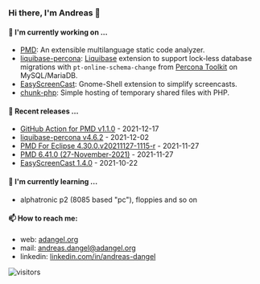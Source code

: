 ### Hi there, I'm Andreas 👋

#### 🔭 I'm currently working on ...

*   [PMD](https://github.com/pmd/pmd): An extensible multilanguage static code analyzer.
*   [liquibase-percona](https://github.com/liquibase/liquibase-percona): [Liquibase](https://github.com/liquibase/liquibase) extension to support lock-less database migrations with `pt-online-schema-change` from [Percona Toolkit](https://www.percona.com/doc/percona-toolkit/LATEST/index.html) on MySQL/MariaDB.
*   [EasyScreenCast](https://github.com/EasyScreenCast/EasyScreenCast): Gnome-Shell extension to simplify screencasts.
*   [chunk-php](https://github.com/adangel/chunk-php): Simple hosting of temporary shared files with PHP. 

#### 🚀 Recent releases ...

*   [GitHub Action for PMD v1.1.0](https://github.com/pmd/pmd-github-action/releases/tag/v1.1.0) - 2021-12-17
*   [liquibase-percona v4.6.2](https://github.com/liquibase/liquibase-percona/releases/tag/liquibase-percona-4.6.2) - 2021-12-02
*   [PMD For Eclipse 4.30.0.v20211127-1115-r](https://github.com/pmd/pmd-eclipse-plugin/releases/tag/4.30.0.v20211127-1115-r) - 2021-11-27
*   [PMD 6.41.0 (27-November-2021)](https://github.com/pmd/pmd/releases/tag/pmd_releases/6.41.0) - 2021-11-27
*   [EasyScreenCast 1.4.0](https://github.com/EasyScreenCast/EasyScreenCast/releases/tag/1.4.0) - 2021-10-22

#### 🌱 I'm currently learning ...

*   alphatronic p2 (8085 based "pc"), floppies and so on

#### 📫 How to reach me:

*   web: [adangel.org](https://adangel.org)
*   mail: [andreas.dangel@adangel.org](mailto:andreas.dangel@adangel.org)
*   linkedin: [linkedin.com/in/andreas-dangel](https://www.linkedin.com/in/andreas-dangel)

![visitors](https://visitor-badge.glitch.me/badge?page_id=adangel.adangel)
